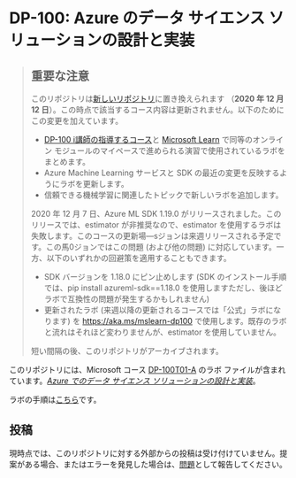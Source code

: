 ﻿# DP-100: Azure のデータ サイエンス ソリューションの設計と実装

> ## 重要な注意
>
> このリポジトリは[新しいリポジトリ](https://aka.ms/mslearn-dp100)に置き換えられます （**2020 年 12 月 12 日**）。この時点で該当するコース内容は更新されません。以下のためにこの変更を加えています。
> - [DP-100 i講師の指導するコース](https://docs.microsoft.com/learn/certifications/courses/dp-100t01_)と [Microsoft Learn](https://docs.microsoft.com/learn/paths/build-ai-solutions-with-azure-ml-service/) で同等のオンライン モジュールのマイペースで進められる演習で使用されているラボをまとめます。
> - Azure Machine Learning サービスと SDK の最近の変更を反映するようにラボを更新します。
> - 信頼できる機械学習に関連したトピックで新しいラボを追加します。
>
> 2020 年 12 月 7 日、Azure ML SDK 1.19.0 がリリースされました。このリリースでは、estimator が非推奨なので、estimator を使用するラボは失敗します。このコースの更新場―sジョンは来週リリースされる予定です。この馬0ジョンではこの問題 (および他の問題) に対応しています。一方、以下のいずれかの回避策を適用することもできます。
> - SDK バージョンを 1.18.0 にピン止めします (SDK のインストール手順では、pip install azureml-sdk==1.18.0 を使用しますただし、後ほどラボで互換性の問題が発生するかもしれません)
> - 更新されたラボ (来週以降の更新されるコースでは「公式」ラボになります) を https://aka.ms/mslearn-dp100 で使用します。既存のラボと流れはそれほど変わりませんが、estimator を使用していません。
>
> 短い間隔の後、このリポジトリがアーカイブされます。

このリポジトリには、Microsoft コース [DP-100T01-A](https://docs.microsoft.com/ja-jp/learn/certifications/courses/dp-100t01) のラボ ファイルが含まれています。[*Azure でのデータ サイエンス ソリューションの設計と実装*](https://docs.microsoft.com/ja-jp/learn/certifications/courses/dp-100t01)。

ラボの手順は[こちら](labdocs/README.md)です。

## 投稿

現時点では、このリポジトリに対する外部からの投稿は受け付けていません。提案がある場合、またはエラーを発見した場合は、[問題](https://github.com/MicrosoftLearning/DP100/issues)として報告してください。
